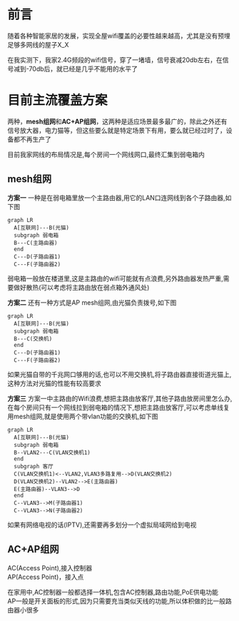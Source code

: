 # 前言

随着各种智能家居的发展，实现全屋wifi覆盖的必要性越来越高，尤其是没有预埋足够多网线的屋子X_X  

在我实测下，我家2.4G频段的wifi信号，穿了一堵墙，信号衰减20db左右，在信号减到-70db后，就已经是几乎不能用的水平了

# 目前主流覆盖方案

两种，**mesh组网**和**AC+AP组网**，这两种是适应场景最多最广的，除此之外还有信号放大器，电力猫等，但这些要么就是特定场景下有用，要么就已经过时了，设备都不再生产了

目前我家网线的布局情况是,每个房间一个网线网口,最终汇集到弱电箱内

## mesh组网

**方案一**
一种是在弱电箱里放一个主路由器,用它的LAN口连网线到各个子路由器,如下图

```mermaid
graph LR
  A[互联网]---B(光猫)
  subgraph 弱电箱
  B---C(主路由器)
  end
  C---D(子路由器1)
  C---F(子路由器2)
```

弱电箱一般放在楼道里,这是主路由的wifi可能就有点浪费,另外路由器发热严重,需要做好散热(可以考虑将主路由放在弱点箱外通风处)

**方案二**
还有一种方式是AP mesh组网,由光猫负责拨号,如下图  

```mermaid
graph LR
  A[互联网]---B(光猫)
  subgraph 弱电箱
  B---C(交换机)
  end
  C---D(子路由器1)
  C---F(子路由器2)
```

如果光猫自带的千兆网口够用的话,也可以不用交换机,将子路由器直接街道光猫上,这种方法对光猫的性能有较高要求

**方案三**
方案一中主路由的Wifi浪费,想把主路由放客厅,其他子路由放房间里怎么办,在每个房间只有一个网线拉到弱电箱的情况下,想把主路由放客厅,可以考虑单线复用mesh组网,就是使用两个带vlan功能的交换机,如下图

```mermaid
graph LR
  A[互联网]---B(光猫)
  subgraph 弱电箱
  B--VLAN2---C(VLAN交换机1)
  end
  subgraph 客厅
  C(VLAN交换机1)<--VLAN2,VLAN3多路复用-->D(VLAN交换机2)
  D(VLAN交换机2)--VLAN2-->E(主路由器)
  E(主路由器)--VLAN3-->D
  end
  C--VLAN3-->M(子路由器1)
  C--VLAN3-->N(子路由器2)
```

如果有网络电视的话(IPTV),还需要再多划分一个虚拟局域网给到电视

## AC+AP组网

AC(Access Point),接入控制器  
AP(Access Point)，接入点  

在家用中,AC控制器一般都选择一体机,包含AC控制器,路由功能,PoE供电功能  
AP一般是开关面板的形式,因为只需要充当类似天线的功能,所以体积做的比一般路由器小很多